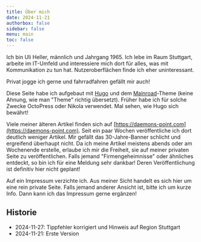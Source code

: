 ```yaml
---
title: Über mich
date: 2024-11-21
authorbox: false
sidebar: false
menu: main
toc: false
---
```


Ich bin Uli Heller, männlich und Jahrgang 1965.
Ich lebe im Raum Stuttgart, arbeite im IT-Umfeld und interessiere
mich dort für alles,
was mit Kommunikation zu tun hat. Nutzeroberflächen finde
ich eher uninteressant.

Privat jogge ich gerne und fahrradfahren
gefällt mir auch!

Diese Seite habe ich aufgebaut mit [Hugo](https://gohugo.io/) und
dem [Mainroad](https://github.com/vimux/mainroad)-Theme (keine Ahnung,
wie man "Theme" richtig übersetzt). Früher habe ich für solche Zwecke
OctoPress oder Nikola verwendet. Mal sehen, wie Hugo sich bewährt!

Viele meiner älteren Artikel finden sich auf
[https://daemons-point.com](https://daemons-point.com).
Seit ein paar Wochen veröffentliche ich dort deutlich weniger
Artikel. Mir gefällt das 30-Jahre-Banner schlicht und ergreifend
überhaupt nicht. Da ich meine Artikel meistens abends oder
am Wochenende erstelle, erlaube ich mir die Freiheit, sie
auf meiner privaten Seite zu veröffentlichen. Falls jemand
"Firmengeheimnisse" oder ähnliches entdeckt, so bin ich für
eine Meldung sehr dankbar! Deren Veröffentlichung ist definitiv
hier nicht geplant!

Auf ein Impressum verzichte ich. Aus meiner Sicht
handelt es sich hier um eine rein private Seite.
Falls jemand anderer Ansicht ist, bitte ich um kurze Info.
Dann kann ich das Impressum gerne ergänzen!

Historie
--------

- 2024-11-27: Tippfehler korrigiert und Hinweis auf Region Stuttgart
- 2024-11-21: Erste Version
